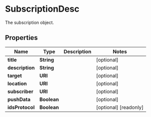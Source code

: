 

# SubscriptionDesc

The subscription object.

## Properties

| Name | Type | Description | Notes |
|------------ | ------------- | ------------- | -------------|
|**title** | **String** |  |  [optional] |
|**description** | **String** |  |  [optional] |
|**target** | **URI** |  |  [optional] |
|**location** | **URI** |  |  [optional] |
|**subscriber** | **URI** |  |  [optional] |
|**pushData** | **Boolean** |  |  [optional] |
|**idsProtocol** | **Boolean** |  |  [optional] [readonly] |



